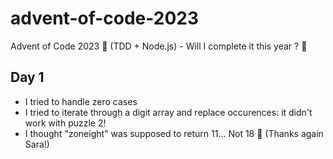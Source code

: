 # advent-of-code-2023
Advent of Code 2023 🎅 (TDD + Node.js) - Will I complete it this year ? 🔮

## Day 1

- I tried to handle zero cases
- I tried to iterate through a digit array and replace occurences: it didn't work with puzzle 2!
- I thought "zoneight" was supposed to return 11... Not 18 🤡 (Thanks again Sara!)

